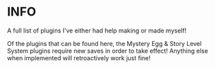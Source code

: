 # INFO
A full list of plugins I've either had help making or made myself!

Of the plugins that can be found here, the Mystery Egg & Story Level System plugins require new saves in order to take effect! Anything else when implemented will retroactively work just fine!